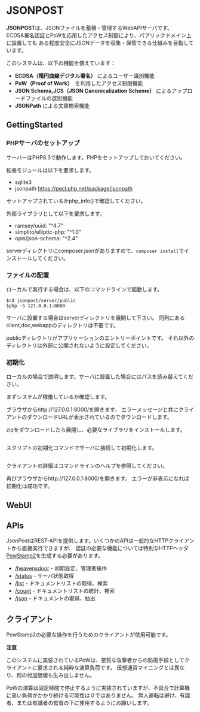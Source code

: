 # JSONPOST

**JSONPOST**は、JSONファイルを蓄積・管理するWebAPIサーバです。  
ECDSA署名認証とPoWを応用したアクセス制御により、パブリックドメイン上に設置しても
ある程度安全にJSONデータを収集・保管できる仕組みを目指しています。

このシステムは、以下の機能を備えています：

- **ECDSA（楕円曲線デジタル署名）** によるユーザー識別機能
- **PoW（Proof of Work）**　を利用したアクセス制限機能
- **JSON Schema,JCS（JSON Canonicalization Scheme）**  によるアップロードファイルの選別機能
- **JSONPath** による文章検索機能
  




## GettingStarted

### PHPサーバのセットアップ

サーバーはPHP8.3で動作します。PHPをセットアップしておいてください。


拡張モジュールは以下を要求します。

- sqlite3
- jsonpath https://pecl.php.net/package/jsonpath

セットアップされているかphp_info()で確認してください。


外部ライブラリとして以下を要求します。

- ramsey/uuid: "^4.7"
- simplito/elliptic-php: "^1.0"
- opis/json-schema: "^2.4"

serverディレクトリにcomposer.jsonがありますので、``composer install``でインストールしてください。

### ファイルの配置


ローカルで実行する場合は、以下のコマンドラインで起動します。

```
$cd jsonpost/server/public
$php -S 127.0.0.1:8000
```

サーバに設置する場合はserverディレクトリを展開して下さい。
同列にあるclient,doc,webappのディレクトリは不要です。

publicディレクトリがアプリケーションのエントリーポイントです。
それ以外のディレクトリは外部に公開されないように設定してください。



### 初期化

ローカルの場合で説明します。サーバに設置した場合にはパスを読み替えてください。


まずシステムが稼働しているか確認します。

ブラウザからhttp://127.0.0.1:8000/を開きます。
エラーメッセージと共にクライアントのダウンロードURLが表示されているのでダウンロードします。

zipをダウンロードしたら展開し、必要なライブラリをインストールします。
```
```

スクリプトの初期化コマンドでサーバに接続して初期化します。
```

```

クライアントの詳細はコマンドラインのヘルプを参照してください。

再びブラウザからhttp://127.0.0.1:8000/を開きます。
エラーが非表示になれば初期化は成功です。



## WebUI





## APIs

JsonPostはREST-APIを提供します。いくつかのAPIは一般的なHTTPクライアントから直接実行できますが、
認証の必要な機能については特別なHTTPヘッダ[PowStamp2](./doc/powstamp2.md)を生成する必要があります。

- [/heavensdoor](./doc/server/apis/heavensdoor.md) - 初期設定、管理者操作
- [/status](./doc/server/apis/status.md) - サーバ状態取得
- [/list](./doc/server/apis/list.md) - ドキュメントリストの取得、検索
- [/count](./doc/server/apis/count.md) - ドキュメントリストの統計、検索
- [/json](./doc/server/apis/json.md) - ドキュメントの取得、抽出



## クライアント

PowStamp2の必要な操作を行うためのクライアントが使用可能です。















**注意**

このシステムに実装されているPoWは、悪質な攻撃者からの防衛手段としてクライアントに要求される純粋な演算負荷です。
仮想通貨マイニングとは異なり、何の付加価値も生み出しません。

PoWの演算は固定時間で停止するように実装されていますが、不具合で計算機に高い負荷がかかり続ける可能性は０ではありません。
無人運転は避け、有識者、または有識者の監督の下に使用するようにお願いします。
